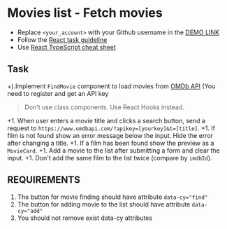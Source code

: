 # Movies list - Fetch movies
- Replace `<your_account>` with your Github username in the
 [DEMO LINK](https://igoree88.github.io/react_movies-list-fetch-movies/)
- Follow the [React task guideline](https://github.com/mate-academy/react_task-guideline#react-tasks-guideline)
- Use [React TypeScript cheat sheet](https://mate-academy.github.io/fe-program/js/extra/react-typescript)

## Task
+).Implement `FindMovie` component to load movies from [OMDb API](http://www.omdbapi.com/) (You need to register and get an API key

> Don't use class components. Use React Hooks instead.

+1. When user enters a movie title and clicks a search button, send a request to `https://www.omdbapi.com/?apikey=[yourkey]&t=[title]`.
+1. If film is not found show an error message below the input. Hide the error after changing a title.
+1. If a film has been found show the preview as a `MovieCard`.
+1. Add a movie to the list after submitting a form and clear the input.
+1. Don't add the same film to the list twice (compare by `imdbId`).

## REQUIREMENTS
1. The button for movie finding should have attribute `data-cy="find"`
1. The button for adding movie to the list should have attribute `data-cy="add"`
1. You should not remove exist data-cy attributes
